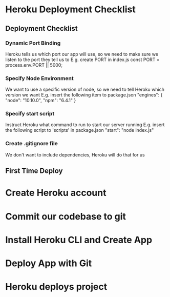 # Heroku Deployment Checklist

## Deployment Checklist

### Dynamic Port Binding
Heroku tells us which port our app will use, 
so we need to make sure we listen to the port 
they tell us to
E.g. create PORT in index.js
    const PORT = process.env.PORT || 5000;

### Specify Node Environment
We want to use a specific version of node, 
so we need to tell Heroku which version we want
E.g. insert the following item to package.json
    "engines": {
        "node": "10.10.0",
        "npm": "6.4.1"
    }

### Specify start script
Instruct Heroku what command to run to start
our server running
E.g. insert the following script to 'scripts' 
in package.json
    "start": "node index.js"

### Create .gitignore file
We don't want to include dependencies, Heroku 
will do that for us

## First Time Deploy

# Create Heroku account
# Commit our codebase to git
# Install Heroku CLI and Create App
# Deploy App with Git
# Heroku deploys project